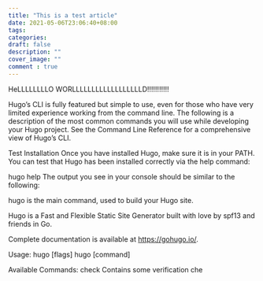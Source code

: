 ```yaml
---
title: "This is a test article"
date: 2021-05-06T23:06:40+08:00
tags:
categories:
draft: false
description: ""
cover_image: ""
comment : true
---
```

HeLLLLLLLLO WORLLLLLLLLLLLLLLLLLLD!!!!!!!!!!!

Hugo’s CLI is fully featured but simple to use, even for those who have very limited experience working from the command line.
The following is a description of the most common commands you will use while developing your Hugo project. See the Command Line Reference for a comprehensive view of Hugo’s CLI.

Test Installation 
Once you have installed Hugo, make sure it is in your PATH. You can test that Hugo has been installed correctly via the help command:
<!--more-->

hugo help
The output you see in your console should be similar to the following:

hugo is the main command, used to build your Hugo site.

Hugo is a Fast and Flexible Static Site Generator
built with love by spf13 and friends in Go.

Complete documentation is available at https://gohugo.io/.

Usage:
  hugo [flags]
  hugo [command]

Available Commands:
  check       Contains some verification che